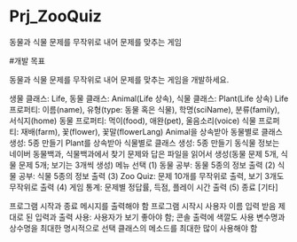 # Prj_ZooQuiz

동물과 식물 문제를 무작위로 내어 문제를 맞추는 게임

#개발 목표

동물과 식물 문제를 무작위로 내어 문제를 맞추는 게임을 개발하세요.

생물 클래스: Life, 동물 클래스: Animal(Life 상속), 식물 클래스: Plant(Life 상속)
Life 프로퍼티: 이름(name), 유형(type: 동물 혹은 식물), 학명(sciName), 분류(family), 서식지(home)
동물 프로퍼티: 먹이(food), 애완(pet), 울음소리(voice)
식물 프로퍼티: 재배(farm), 꽃(flower), 꽃말(flowerLang)
Animal을 상속받아 동물별로 클래스 생성: 5종 만들기
Plant를 상속받아 식물별로 클래스 생성: 5종 만들기
동식물 정보는 네이버 동물백과, 식물백과에서 찾기
문제와 답은 파일을 읽어서 생성(동물 문제 5개, 식물 문제 5개; 보기는 3개씩 생성)
메뉴 선택 (1) 동물 공부: 동물 5종의 정보 출력 (2) 식물 공부: 식물 5종의 정보 출력 (3) Zoo Quiz: 문제 10개를 무작위로 출력, 보기 3개도 무작위로 출력 (4) 게임 통계: 문제별 정답률, 득점, 플레이 시간 출력 (5) 종료
[기타]

프로그램 시작과 종료 메시지를 출력해야 함
프로그램 시작시 사용자 이름 입력 받음
제대로 된 입력과 출력 사용: 사용자가 보기 좋아야 함; 콘솔 출력에 색깔도 사용
변수명과 상수명을 최대한 명시적으로 선택
클래스의 메소드를 최대한 많이 사용해야 함
